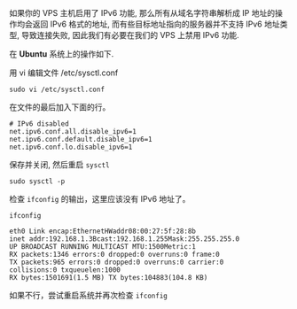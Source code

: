 如果你的 VPS 主机启用了 IPv6 功能, 那么所有从域名字符串解析成 IP 地址的操作均会返回 IPv6 格式的地址, 
而有些目标地址指向的服务器并不支持 IPv6 地址类型, 导致连接失败, 因此我们有必要在我们的 VPS 上禁用 IPv6 功能.

在 **Ubuntu** 系统上的操作如下.

用 vi 编辑文件 /etc/sysctl.conf
```
sudo vi /etc/sysctl.conf
```

在文件的最后加入下面的行。
```
# IPv6 disabled
net.ipv6.conf.all.disable_ipv6=1
net.ipv6.conf.default.disable_ipv6=1
net.ipv6.conf.lo.disable_ipv6=1
```

保存并关闭, 然后重启 `sysctl`
```
sudo sysctl -p
```

检查 `ifconfig` 的输出，这里应该没有 IPv6 地址了。
```
ifconfig
```
```
eth0 Link encap:EthernetHWaddr08:00:27:5f:28:8b
inet addr:192.168.1.3Bcast:192.168.1.255Mask:255.255.255.0
UP BROADCAST RUNNING MULTICAST MTU:1500Metric:1
RX packets:1346 errors:0 dropped:0 overruns:0 frame:0
TX packets:965 errors:0 dropped:0 overruns:0 carrier:0
collisions:0 txqueuelen:1000
RX bytes:1501691(1.5 MB) TX bytes:104883(104.8 KB)
```

如果不行，尝试重启系统并再次检查 `ifconfig`
